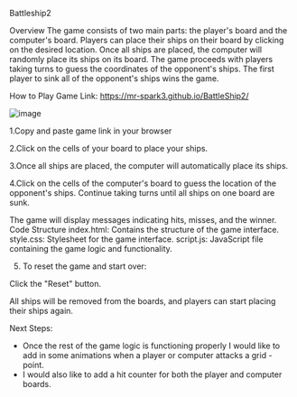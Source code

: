 
Battleship2


Overview
The game consists of two main parts: the player's board and the computer's board. Players can place their ships on their board by clicking on the desired location. Once all ships are placed, 
the computer will randomly place its ships on its board. The game proceeds with players taking turns to guess the coordinates of the opponent's ships. 
The first player to sink all of the opponent's ships wins the game.

How to Play
Game Link:
https://mr-spark3.github.io/BattleShip2/

![image](https://github.com/Mr-Spark3/BattleShip2/assets/152821427/414b4755-c09c-46bb-b10c-6e35df96abc6)



1.Copy and paste game link in your browser

2.Click on the cells of your board to place your ships.

3.Once all ships are placed, the computer will automatically place its ships.

4.Click on the cells of the computer's board to guess the location of the opponent's ships.
Continue taking turns until all ships on one board are sunk.

The game will display messages indicating hits, misses, and the winner.
Code Structure
index.html: Contains the structure of the game interface.
style.css: Stylesheet for the game interface.
script.js: JavaScript file containing the game logic and functionality.

5. To reset the game and start over:

Click the "Reset" button.

All ships will be removed from the boards, and players can start placing their ships again.


Next Steps: 

- Once the rest of the game logic is functioning properly I would like to add in some animations when a player or computer attacks a grid - point.
- I would also like to add a hit counter for both the player and computer boards.


